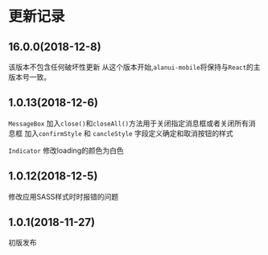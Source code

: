 # 更新记录
## 16.0.0(2018-12-8)
该版本不包含任何破坏性更新
从这个版本开始,`alanui-mobile`将保持与`React`的主版本号一致。

## 1.0.13(2018-12-6)
`MessageBox`
加入`close()`和`closeAll()`方法用于关闭指定消息框或者关闭所有消息框
加入`confirmStyle` 和 `cancleStyle` 字段定义确定和取消按钮的样式

`Indicator`
修改loading的颜色为白色
## 1.0.12(2018-12-5)
修改应用SASS样式时时报错的问题

## 1.0.1(2018-11-27)
初版发布
